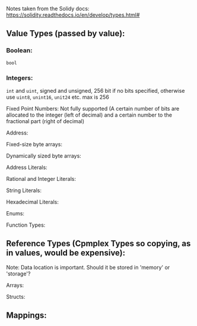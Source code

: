 Notes taken from the Solidy docs: https://solidity.readthedocs.io/en/develop/types.html#

## Value Types (passed by value):
### Boolean: 
`bool`

### Integers: 
`int` and `uint`, signed and unsigned, 256 bit if no bits specified, otherwise use `uint8`, `unint16`, `unit24` etc. max is 256

Fixed Point Numbers: Not fully supported (A certain number of bits are allocated to the integer (left of decimal) and a certain number to the fractional part (right of decimal)

Address:



Fixed-size byte arrays:

Dynamically sized byte arrays:

Address Literals:

Rational and Integer Literals:

String Literals:

Hexadecimal Literals:

Enums: 

Function Types:


## Reference Types (Cpmplex Types so copying, as in values, would be expensive):
Note: Data location is important. Should it be stored in 'memory' or 'storage'?

Arrays:

Structs:

## Mappings:




